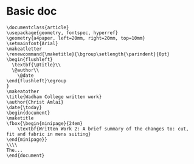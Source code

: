 # Basic doc

	\documentclass{article}
	\usepackage{geometry, fontspec, hyperref}
	\geometry{a4paper, left=20mm, right=20mm, top=10mm}
	\setmainfont{Arial}
	\makeatletter
	\renewcommand{\maketitle}{\bgroup\setlength{\parindent}{0pt}
	\begin{flushleft}
	  \textbf{\@title}\\
	  \@author\\
	    \@date
	\end{flushleft}\egroup
	}
	\makeatother
	\title{Wadham College written work}
	\author{Christ Amlai}
	\date{\today}
	\begin{document}
	\maketitle
	\fbox{\begin{minipage}{24em}
	    \textbf{Written Work 2: A brief summary of the changes to: cut, fit and fabric in mens suiting}
	\end{minipage}}
	\\\\
	The...
	\end{document}
